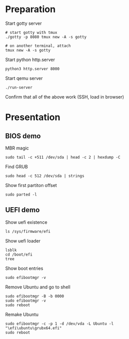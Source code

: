 Preparation
===

Start gotty server

    # start gotty with tmux
    ./gotty -p 8080 tmux new -A -s gotty

    # on another terminal, attach
    tmux new -A -s gotty

Start python http.server

    python3 http.server 8000

Start qemu server

    ./run-server

Confirm that all of the above work (SSH, load in browser)

Presentation
===

BIOS demo
---

MBR magic

    sudo tail -c +511 /dev/sda | head -c 2 | hexdump -C

Find GRUB

    sudo head -c 512 /dev/sda | strings

Show first partiton offset

    sudo parted -l

UEFI demo
---

Show uefi existence

    ls /sys/firmware/efi

Show uefi loader

    lsblk
    cd /boot/efi
    tree

Show boot entries

    sudo efibootmgr -v

Remove Ubuntu and go to shell

    sudo efibootmgr -B -b 0000
    sudo efibootmgr -v
    sudo reboot

Remake Ubuntu

    sudo efibootmgr -c -p 1 -d /dev/vda -L Ubuntu -l "\efi\ubuntu\grubx64.efi"
    sudo reboot
